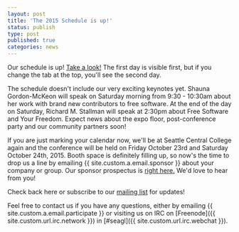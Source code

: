 ```yaml
---
layout: post
title: 'The 2015 Schedule is up!'
status: publish
type: post
published: true
categories: news
---
```



Our schedule is up! [Take a look!](https://osem.seagl.org/conference/seagl2015/schedule) The first day is visible first, but if you change the tab at the top, you'll see the second day.

The schedule doesn't include our very exciting keynotes yet. Shauna Gordon-McKeon will speak on Saturday morning from 9:30 - 10:30am about her work with brand new contributors to free software. At the end of the day on Saturday, Richard M. Stallman will speak at 2:30pm about Free Software and Your Freedom. Expect news about the expo floor, post-conference party and our community partners soon!

If you are just marking your calendar now, we'll be at Seattle Central College again and the conference will be held on Friday October 23rd and Saturday October 24th,
2015. Booth space is definitely filling up, so now's the time to drop us a line by emailing {{ site.custom.a.email.sponsor }} about your company or group. Our sponsor prospectus is [right here.](https://seagl.org/sponsors/SeaGL_Exhibitor_Sponsor_Prospectus_2015.pdf) We'd love to hear from you!

Check back here or subscribe to our [mailing
list](https://groups.google.com/forum/#!forum/seagl_announce) for updates!

Feel free to contact us if you have any questions, either by
emailing {{ site.custom.a.email.participate }}
or visiting us on IRC on
[Freenode]({{ site.custom.url.irc.network }}) in
[#seagl]({{ site.custom.url.irc.webchat }}).
